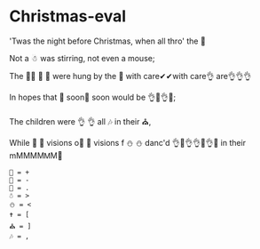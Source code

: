 Christmas-eval
==============

'Twas the night before Christmas, when all thro' the 🎁

Not a ☃ was stirring, not even a mouse;

The 🎁🎁 🎁 🎁  were hung by the 🎄 with care✔✔with care👌 are👌👌👌

In hopes that 🎅 soon🎅 soon would be 👌👀👌👀;

The children were 👌 👌 all 🎶 in their ⛪,

While 🎁 🎁 visions o🎁 🎁 visions f ⛄ ⛄ danc'd 👌👀👌👌👀👌👀 in their mMMMMᎷМ💯

```
🎄 = +
🎁 = -
🎅 = .
☃ = >
⛄ = <
✝ = [
⛪ = ]
🎶 = ,
```
